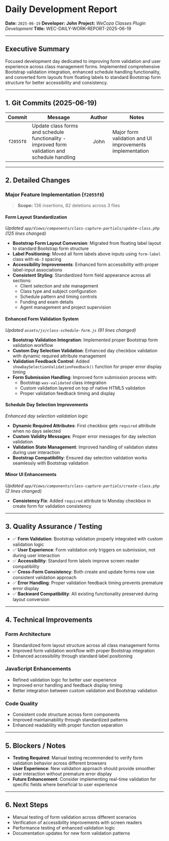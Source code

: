 # Daily Development Report

**Date:** `2025-06-19`
**Developer:** **John**
**Project:** *WeCoza Classes Plugin Development*
**Title:** WEC-DAILY-WORK-REPORT-2025-06-19

---

## Executive Summary

Focused development day dedicated to improving form validation and user experience across class management forms. Implemented comprehensive Bootstrap validation integration, enhanced schedule handling functionality, and converted form layouts from floating labels to standard Bootstrap form structure for better accessibility and consistency.

---

## 1. Git Commits (2025-06-19)

|   Commit  | Message                                                                                    | Author | Notes                                                    |
| :-------: | ------------------------------------------------------------------------------------------ | :----: | -------------------------------------------------------- |
| `f2055f8` | Update class forms and schedule functionality - improved form validation and schedule handling |  John  | Major form validation and UI improvements implementation |

---

## 2. Detailed Changes

### Major Feature Implementation (`f2055f8`)

> **Scope:** 136 insertions, 82 deletions across 3 files

#### **Form Layout Standardization**

*Updated `app/Views/components/class-capture-partials/update-class.php` (125 lines changed)*

* **Bootstrap Form Layout Conversion**: Migrated from floating label layout to standard Bootstrap form structure
* **Label Positioning**: Moved all form labels above inputs using `form-label` class with `mb-3` spacing
* **Accessibility Improvements**: Enhanced form accessibility with proper label-input associations
* **Consistent Styling**: Standardized form field appearance across all sections:
  - Client selection and site management
  - Class type and subject configuration
  - Schedule pattern and timing controls
  - Funding and exam details
  - Agent management and project supervision

#### **Enhanced Form Validation System**

*Updated `assets/js/class-schedule-form.js` (91 lines changed)*

* **Bootstrap Validation Integration**: Implemented proper Bootstrap form validation workflow
* **Custom Day Selection Validation**: Enhanced day checkbox validation with dynamic required attribute management
* **Validation Feedback Control**: Added `showDaySelectionValidationFeedback()` function for proper error display timing
* **Form Submission Handling**: Improved form submission process with:
  - Bootstrap `was-validated` class integration
  - Custom validation layered on top of native HTML5 validation
  - Proper validation feedback timing and display

#### **Schedule Day Selection Improvements**

*Enhanced day selection validation logic*

* **Dynamic Required Attributes**: First checkbox gets `required` attribute when no days selected
* **Custom Validity Messages**: Proper error messages for day selection validation
* **Validation State Management**: Improved handling of validation states during user interaction
* **Bootstrap Compatibility**: Ensured day selection validation works seamlessly with Bootstrap validation

#### **Minor UI Enhancements**

*Updated `app/Views/components/class-capture-partials/create-class.php` (2 lines changed)*

* **Consistency Fix**: Added `required` attribute to Monday checkbox in create form for validation consistency

---

## 3. Quality Assurance / Testing

* ✅ **Form Validation**: Bootstrap validation properly integrated with custom validation logic
* ✅ **User Experience**: Form validation only triggers on submission, not during user interaction
* ✅ **Accessibility**: Standard form labels improve screen reader compatibility
* ✅ **Cross-Form Consistency**: Both create and update forms now use consistent validation approach
* ✅ **Error Handling**: Proper validation feedback timing prevents premature error display
* ✅ **Backward Compatibility**: All existing functionality preserved during layout conversion

---

## 4. Technical Improvements

### **Form Architecture**
- Standardized form layout structure across all class management forms
- Improved form validation workflow with proper Bootstrap integration
- Enhanced accessibility through standard label positioning

### **JavaScript Enhancements**
- Refined validation logic for better user experience
- Improved error handling and feedback display timing
- Better integration between custom validation and Bootstrap validation

### **Code Quality**
- Consistent code structure across form components
- Improved maintainability through standardized patterns
- Enhanced readability with proper function separation

---

## 5. Blockers / Notes

* **Testing Required**: Manual testing recommended to verify form validation behavior across different browsers
* **User Experience**: New validation approach should provide smoother user interaction without premature error display
* **Future Enhancement**: Consider implementing real-time validation for specific fields where beneficial to user experience

---

## 6. Next Steps

* Manual testing of form validation across different scenarios
* Verification of accessibility improvements with screen readers
* Performance testing of enhanced validation logic
* Documentation updates for new form validation patterns
